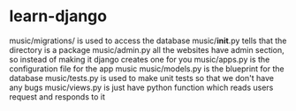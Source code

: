 # learn-django
music/migrations/ is used to access the database
music/__init__.py tells that the directory is a package
music/admin.py all the websites have admin section, so instead of making it django creates one for you
music/apps.py is the configuration file for the app music
music/models.py is the blueprint for the database
music/tests.py is used to make unit tests so that we don't have any bugs
music/views.py is just have python function which reads users request and responds to it